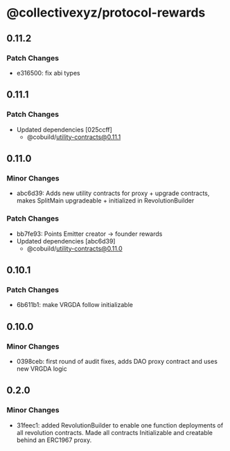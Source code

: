 # @collectivexyz/protocol-rewards

## 0.11.2

### Patch Changes

- e316500: fix abi types

## 0.11.1

### Patch Changes

- Updated dependencies [025ccff]
  - @cobuild/utility-contracts@0.11.1

## 0.11.0

### Minor Changes

- abc6d39: Adds new utility contracts for proxy + upgrade contracts, makes SplitMain upgradeable + initialized in RevolutionBuilder

### Patch Changes

- bb7fe93: Points Emitter creator -> founder rewards
- Updated dependencies [abc6d39]
  - @cobuild/utility-contracts@0.11.0

## 0.10.1

### Patch Changes

- 6b611b1: make VRGDA follow initializable

## 0.10.0

### Minor Changes

- 0398ceb: first round of audit fixes, adds DAO proxy contract and uses new VRGDA logic

## 0.2.0

### Minor Changes

- 31feec1: added RevolutionBuilder to enable one function deployments of all revolution contracts. Made all contracts Initializable and creatable behind an ERC1967 proxy.
